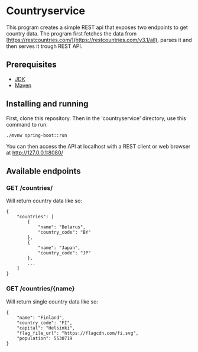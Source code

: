 # Countryservice

This program creates a simple REST api that exposes two endpoints to get country data. The program first fetches the 
data from [https://restcountries.com/](https://restcountries.com/v3.1/all), parses it and then serves it trough REST API.

## Prerequisites

- [JDK](https://www.oracle.com/java/technologies/downloads/#java11)
- [Maven](https://maven.apache.org/)

## Installing and running

First, clone this repository. Then in the 'countryservice' directory, use this command to run:

```
./mvnw spring-boot::run
```

You can then access the API at localhost with a REST client or web browser at http://127.0.0.1:8080/

## Available endpoints

### GET /countries/

Will return country data like so: 

```
{
    "countries": [
        {
            "name": "Belarus",
            "country_code": "BY"
        },
        {
            "name": "Japan",
            "country_code": "JP"
        },
        ...
    ]
}
```

### GET /countries/{name}

Will return single country data like so: 

```
{
    "name": "Finland",
    "country_code": "FI",
    "capital": "Helsinki",
    "flag_file_url": "https://flagcdn.com/fi.svg",
    "population": 5530719
}
```
